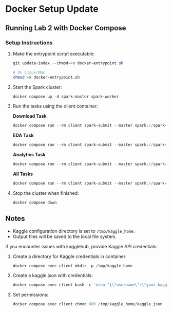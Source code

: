 # Docker Setup Update

## Running Lab 2 with Docker Compose

### Setup Instructions

1. Make the entrypoint script executable:
   ```powershell
   git update-index --chmod=+x docker-entrypoint.sh
   ```
   
   ```bash
   # On Linux/Mac
   chmod +x docker-entrypoint.sh
   ```

2. Start the Spark cluster:
   ```powershell
   docker compose up -d spark-master spark-worker
   ```

3. Run the tasks using the client container:

   **Download Task**
   ```powershell
   docker compose run --rm client spark-submit --master spark://spark-master:7077 --deploy-mode client src/lab2/main.py --task download --data-path /app/data/ecommerce.parquet
   ```

   **EDA Task**
   ```powershell
   docker compose run --rm client spark-submit --master spark://spark-master:7077 --deploy-mode client src/lab2/main.py --task eda --data-path /app/data/ecommerce.parquet
   ```

   **Analytics Task**
   ```powershell
   docker compose run --rm client spark-submit --master spark://spark-master:7077 --deploy-mode client src/lab2/main.py --task analytics --data-path /app/data/ecommerce.parquet --output-dir /app/results
   ```

   **All Tasks**
   ```powershell
   docker compose run --rm client spark-submit --master spark://spark-master:7077 --deploy-mode client src/lab2/main.py --task all --data-path /app/data/ecommerce.parquet --output-dir /app/results
   ```

4. Stop the cluster when finished:
   ```powershell
   docker compose down
   ```

## Notes

- Kaggle configuration directory is set to `/tmp/kaggle_home`.
- Output files will be saved to the local file system.

If you encounter issues with kagglehub, provide Kaggle API credentials:

1. Create a directory for Kaggle credentials in container:
   ```powershell
   docker compose exec client mkdir -p /tmp/kaggle_home
   ```

2. Create a kaggle.json with credentials:
   ```powershell
   docker compose exec client bash -c 'echo "{\"username\":\"your-kaggle-username\",\"key\":\"your-kaggle-api-key\"}" > /tmp/kaggle_home/kaggle.json'
   ```

3. Set permissions:
   ```powershell
   docker compose exec client chmod 600 /tmp/kaggle_home/kaggle.json
   ```